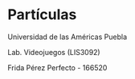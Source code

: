 # Partículas

Universidad de las Américas Puebla

Lab. Videojuegos (LIS3092)

Frida Pérez Perfecto - 166520
